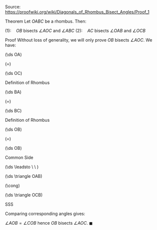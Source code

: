 # 

Source: https://proofwiki.org/wiki/Diagonals_of_Rhombus_Bisect_Angles/Proof_1

Theorem
Let $OABC$ be a rhombus.
Then:

$(1): \quad OB$ bisects $\angle AOC$ and $\angle ABC$
$(2): \quad AC$ bisects $\angle OAB$ and $\angle OCB$



Proof
Without loss of generality, we will only prove $OB$ bisects $\angle AOC$.
We have:














\(\ds OA\)

\(=\)







\(\ds OC\)





Definition of Rhombus














\(\ds BA\)

\(=\)







\(\ds BC\)





Definition of Rhombus














\(\ds OB\)

\(=\)







\(\ds OB\)





Common Side








\(\ds \leadsto \ \ \)





\(\ds \triangle OAB\)

\(\cong\)







\(\ds \triangle OCB\)





SSS



Comparing corresponding angles gives:

$\angle AOB = \angle COB$
hence $OB$ bisects $\angle AOC$.
$\blacksquare$





